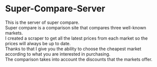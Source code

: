 # Super-Compare-Server

This is the server of super compare. <br/>
   Super compare is a comparison site that compares three well-known markets.
          <br />
          I created a scraper to get all the latest prices from each market so
          the prices will always be up to date. <br />
          Thanks to that I give you the ability to choose the cheapest market
          according to what you are interested in purchasing. <br />
          The comparison takes into account the discounts that the markets
          offer.
